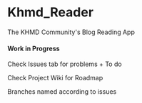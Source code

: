 # Khmd_Reader

The KHMD Community's Blog Reading App
	
#### Work in Progress
	
Check Issues tab for problems + To do
										
Check Project Wiki for Roadmap
										
										
Branches named according to issues
																		
